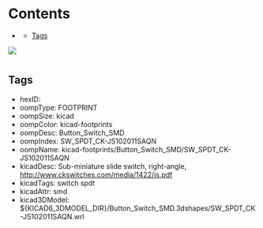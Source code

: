 



Contents
========

* [](#)
	* [Tags](#tags)
  
![][im]
# 

## Tags

- hexID: 
- oompType: FOOTPRINT
- oompSize: kicad
- oompColor: kicad-footprints
- oompDesc: Button_Switch_SMD
- oompIndex: SW_SPDT_CK-JS102011SAQN
- oompName: kicad-footprints/Button_Switch_SMD/SW_SPDT_CK-JS102011SAQN
- kicadDesc: Sub-miniature slide switch, right-angle, http://www.ckswitches.com/media/1422/js.pdf
- kicadTags: switch spdt
- kicadAttr: smd
- kicad3DModel: ${KICAD6_3DMODEL_DIR}/Button_Switch_SMD.3dshapes/SW_SPDT_CK-JS102011SAQN.wrl



[im]: image.png
